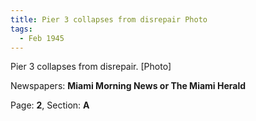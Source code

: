 ```yaml
---  
title: Pier 3 collapses from disrepair Photo  
tags:  
  - Feb 1945  
---  
```

  
Pier 3 collapses from disrepair. [Photo]  
  
Newspapers: **Miami Morning News or The Miami Herald**  
  
Page: **2**, Section: **A** 
